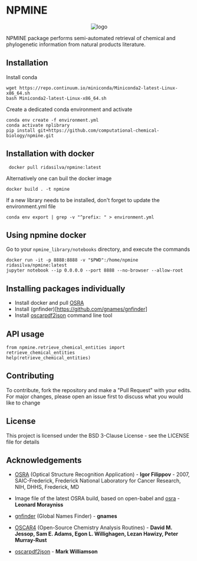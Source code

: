# NPMINE 

<p align="center">
  <img src="https://github.com/computational-chemical-biology/npmine/blob/master/img/npmine.png" alt="logo"/>
</p>

NPMINE package performs semi-automated retrieval of chemical and phylogenetic information from natural products literature.

## Installation

Install conda

```
wget https://repo.continuum.io/miniconda/Miniconda2-latest-Linux-x86_64.sh
bash Miniconda2-latest-Linux-x86_64.sh

```
   
Create a dedicated conda environment and activate

```
conda env create -f environment.yml
conda activate nplibrary
pip install git+https://github.com/computational-chemical-biology/npmine.git
```
 
## Installation with docker


```
 docker pull ridasilva/npmine:latest
```

Alternatively one can buil the docker image

```
docker build . -t npmine 
```

If a new library needs to be installed, don't forget to update the environment.yml file 

```
conda env export | grep -v "^prefix: " > environment.yml 
```

## Using npmine docker

Go to your `npmine_library/notebooks` directory, and execute the commands

```
docker run -it -p 8888:8888 -v "$PWD":/home/npmine ridasilva/npmine:latest
jupyter notebook --ip 0.0.0.0 --port 8888 --no-browser --allow-root
```

## Installing packages individually 
 
- Install docker and pull [OSRA](https://hub.docker.com/r/cyclica/osra)
- Install (gnfinder)[https://github.com/gnames/gnfinder]
- Install [oscarpdf2json](https://bitbucket.org/mjw99/chemextractor/src/master/) command line tool

## API usage

```
from npmine.retrieve_chemical_entities import retrieve_chemical_entities
help(retrieve_chemical_entities) 
```

## Contributing

To contribute, fork the repository and make a "Pull Request" with your edits. For major changes, please open an issue first to discuss what you would like to change

## License

This project is licensed under the BSD 3-Clause License - see the LICENSE file for details

## Acknowledgements

- [OSRA](https://cactus.nci.nih.gov/osra/#9) (Optical Structure Recognition Application) - **Igor Filippov** - 2007, SAIC-Frederick, Frederick National Laboratory for Cancer Research, NIH, DHHS, Frederick, MD 

- Image file of the latest OSRA build, based on open-babel and [osra](https://hub.docker.com/r/cyclica/osra) - **Leonard Morayniss**

- [gnfinder](https://github.com/gnames/gnfinder) (Global Names Finder) - **gnames**

- [OSCAR4](https://www.ncbi.nlm.nih.gov/pmc/articles/PMC3205045/) (Open-Source Chemistry Analysis Routines) -  **David M. Jessop, Sam E. Adams, Egon L. Willighagen, Lezan Hawizy, Peter Murray-Rust** 

- [oscarpdf2json](https://bitbucket.org/mjw99/chemextractor/src/master/) - **Mark Williamson**

